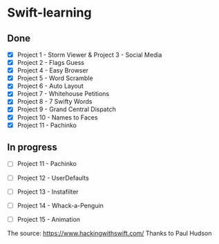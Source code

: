 # Swift-learning

## Done
- [X] Project 1 - Storm Viewer & Project 3 - Social Media
- [X] Project 2 - Flags Guess
- [X] Project 4 - Easy Browser
- [X] Project 5 - Word Scramble
- [X] Project 6 - Auto Layout
- [X] Project 7 - Whitehouse Petitions
- [X] Project 8 - 7 Swifty Words
- [X] Project 9 - Grand Central Dispatch
- [X] Project 10 - Names to Faces
- [X] Project 11 - Pachinko

## In progress
- [ ] Project 11 - Pachinko
- [ ] Project 12 - UserDefaults
- [ ] Project 13 - Instafilter
- [ ] Project 14 - Whack-a-Penguin
- [ ] Project 15 - Animation


The source: https://www.hackingwithswift.com/
Thanks to Paul Hudson
